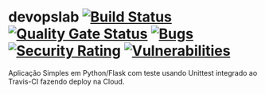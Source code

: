 # devopslab [![Build Status](https://app.travis-ci.com/eduardobitar/devopslab.svg?branch=main)](https://app.travis-ci.com/eduardobitar/devopslab) [![Quality Gate Status](https://sonarcloud.io/api/project_badges/measure?project=eduardobitar_devopslab&metric=alert_status)](https://sonarcloud.io/summary/new_code?id=eduardobitar_devopslab) [![Bugs](https://sonarcloud.io/api/project_badges/measure?project=eduardobitar_devopslab&metric=bugs)](https://sonarcloud.io/summary/new_code?id=eduardobitar_devopslab) [![Security Rating](https://sonarcloud.io/api/project_badges/measure?project=eduardobitar_devopslab&metric=security_rating)](https://sonarcloud.io/summary/new_code?id=eduardobitar_devopslab) [![Vulnerabilities](https://sonarcloud.io/api/project_badges/measure?project=eduardobitar_devopslab&metric=vulnerabilities)](https://sonarcloud.io/summary/new_code?id=eduardobitar_devopslab)
Aplicação Simples em Python/Flask com teste usando Unittest integrado ao Travis-CI fazendo deploy na Cloud.
